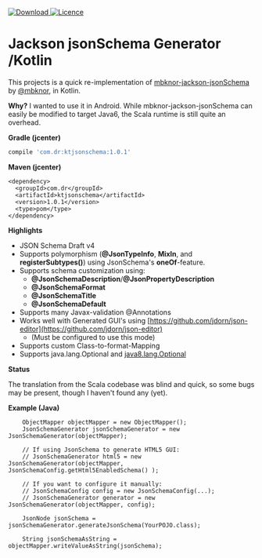 [![Download](https://api.bintray.com/packages/com-dr/dr-public/KtJsonSchema/images/download.svg) ](https://bintray.com/com-dr/dr-public/KtJsonSchema/_latestVersion)
[![Licence](https://img.shields.io/badge/Licence-Apache2-blue.svg)](http://www.apache.org/licenses/LICENSE-2.0)

Jackson jsonSchema Generator /Kotlin
=====================================

This projects is a quick re-implementation of [mbknor-jackson-jsonSchema](https://github.com/mbknor/mbknor-jackson-jsonSchema) by [@mbknor](https://github.com/mbknor/),
in Kotlin.

**Why?**
I wanted to use it in Android. 
While mbknor-jackson-jsonSchema can easily be modified to target Java6, the Scala runtime is still quite an overhead. 

**Gradle (jcenter)**
```gradle
compile 'com.dr:ktjsonschema:1.0.1'
```

**Maven (jcenter)**
```maven
<dependency>
  <groupId>com.dr</groupId>
  <artifactId>ktjsonschema</artifactId>
  <version>1.0.1</version>
  <type>pom</type>
</dependency>
```

**Highlights**

* JSON Schema Draft v4
* Supports polymorphism (**@JsonTypeInfo**, **MixIn**, and **registerSubtypes()**) using JsonSchema's **oneOf**-feature.
* Supports schema customization using:
  - **@JsonSchemaDescription**/**@JsonPropertyDescription**
  - **@JsonSchemaFormat**
  - **@JsonSchemaTitle**
  - **@JsonSchemaDefault**
* Supports many Javax-validation @Annotations
* Works well with Generated GUI's using [https://github.com/jdorn/json-editor](https://github.com/jdorn/json-editor)
  - (Must be configured to use this mode)
* Supports custom Class-to-format-Mapping
* Supports java.lang.Optional and [java8.lang.Optional](https://github.com/streamsupport/streamsupport)

**Status**

The translation from the Scala codebase was blind and quick, so some bugs may be present, though I haven't found any (yet).

**Example (Java)**

```
    ObjectMapper objectMapper = new ObjectMapper();
    JsonSchemaGenerator jsonSchemaGenerator = new JsonSchemaGenerator(objectMapper);

    // If using JsonSchema to generate HTML5 GUI:
    // JsonSchemaGenerator html5 = new JsonSchemaGenerator(objectMapper, JsonSchemaConfig.getHtml5EnabledSchema() );

    // If you want to configure it manually:
    // JsonSchemaConfig config = new JsonSchemaConfig(...);
    // JsonSchemaGenerator generator = new JsonSchemaGenerator(objectMapper, config);

    JsonNode jsonSchema = jsonSchemaGenerator.generateJsonSchema(YourPOJO.class);

    String jsonSchemaAsString = objectMapper.writeValueAsString(jsonSchema);
```
